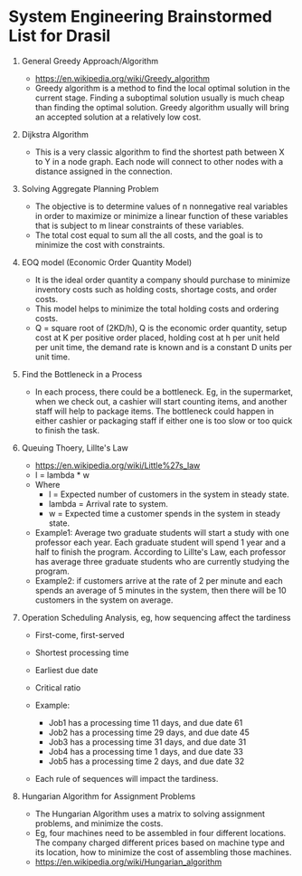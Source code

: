 # System Engineering Brainstormed List for Drasil

1. General Greedy Approach/Algorithm
    - https://en.wikipedia.org/wiki/Greedy_algorithm
    - Greedy algorithm is a method to find the local optimal solution in the current stage. Finding a suboptimal solution usually is much cheap than finding the optimal solution. Greedy algorithm usually will bring an accepted solution at a relatively low cost.

2. Dijkstra Algorithm
    - This is a very classic algorithm to find the shortest path between X to Y in a node graph. Each node will connect to other nodes with a distance assigned in the connection.

3. Solving Aggregate Planning Problem
    - The objective is to determine values of n nonnegative real variables in order to maximize or minimize a linear function of these variables that is subject to m linear constraints of these variables.
    - The total cost equal to sum all the all costs, and the goal is to minimize the cost with constraints.

4. EOQ model (Economic Order Quantity Model)
    - It is the ideal order quantity a company should purchase to minimize inventory costs such as holding costs, shortage costs, and order costs.
    - This model helps to minimize the total holding costs and ordering costs.
    - Q = square root of (2KD/h), Q is the economic order quantity, setup cost at K per positive order placed, holding cost at h per unit held per unit time, the demand rate is known and is a constant D units per unit time.

5. Find the Bottleneck in a Process
    - In each process, there could be a bottleneck. Eg, in the supermarket, when we check out, a cashier will start counting items, and another staff will help to package items. The bottleneck could happen in either cashier or packaging staff if either one is too slow or too quick to finish the task.

6. Queuing Thoery, Lillte's Law
    - https://en.wikipedia.org/wiki/Little%27s_law
    - l = lambda * w
    - Where
        - l = Expected number of customers in the system in steady state.
        - lambda = Arrival rate to system.
        - w = Expected time a customer spends in the system in steady state.
    - Example1: Average two graduate students will start a study with one professor each year. Each graduate student will spend 1 year and a half to finish the program. According to Lillte's Law, each professor has average three graduate students who are currently studying the program.
    - Example2: if customers arrive at the rate of 2 per minute and each spends an average of 5 minutes in the system, then there will be 10 customers in the system on average. 

7. Operation Scheduling Analysis, eg, how sequencing affect the tardiness
    - First-come, first-served
    - Shortest processing time
    - Earliest due date
    - Critical ratio

    - Example:
        - Job1 has a processing time 11 days, and due date 61
        - Job2 has a processing time 29 days, and due date 45
        - Job3 has a processing time 31 days, and due date 31
        - Job4 has a processing time 1 days, and due date 33
        - Job5 has a processing time 2 days, and due date 32
    - Each rule of sequences will impact the tardiness.

8. Hungarian Algorithm for Assignment Problems
    - The Hungarian Algorithm uses a matrix to solving assignment problems, and minimize the costs.
    - Eg, four machines need to be assembled in four different locations. The company charged different prices based on machine type and its location, how to minimize the cost of assembling those machines.
    - https://en.wikipedia.org/wiki/Hungarian_algorithm